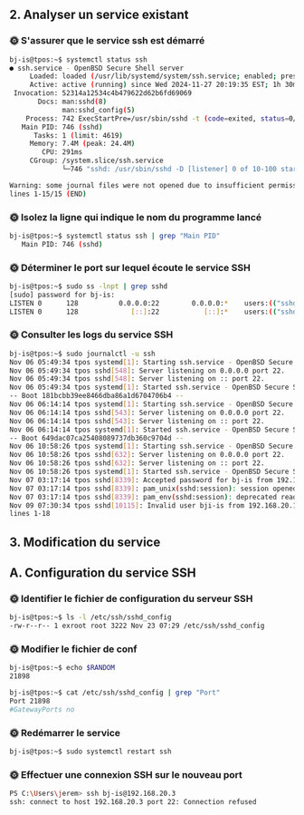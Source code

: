 ## 2. Analyser un service existant
### 🌞 S'assurer que le service ssh est démarré
```bash
bj-is@tpos:~$ systemctl status ssh
● ssh.service - OpenBSD Secure Shell server
     Loaded: loaded (/usr/lib/systemd/system/ssh.service; enabled; preset: >
     Active: active (running) since Wed 2024-11-27 20:19:35 EST; 1h 30min a>
 Invocation: 52314a12534c4b479622d62b6fd69069
       Docs: man:sshd(8)
             man:sshd_config(5)
    Process: 742 ExecStartPre=/usr/sbin/sshd -t (code=exited, status=0/SUCC>
   Main PID: 746 (sshd)
      Tasks: 1 (limit: 4619)
     Memory: 7.4M (peak: 24.4M)
        CPU: 291ms
     CGroup: /system.slice/ssh.service
             └─746 "sshd: /usr/sbin/sshd -D [listener] 0 of 10-100 startups"

Warning: some journal files were not opened due to insufficient permissions.
lines 1-15/15 (END)
```
### 🌞 Isolez la ligne qui indique le nom du programme lancé
```bash
bj-is@tpos:~$ systemctl status ssh | grep "Main PID"
   Main PID: 746 (sshd)
```
### 🌞 Déterminer le port sur lequel écoute le service SSH
```bash
bj-is@tpos:~$ sudo ss -lnpt | grep sshd
[sudo] password for bj-is:
LISTEN 0      128          0.0.0.0:22        0.0.0.0:*    users:(("sshd",pid=746,fd=7))
LISTEN 0      128             [::]:22           [::]:*    users:(("sshd",pid=746,fd=8))
```
### 🌞 Consulter les logs du service SSH
```bash
bj-is@tpos:~$ sudo journalctl -u ssh
Nov 06 05:49:34 tpos systemd[1]: Starting ssh.service - OpenBSD Secure Shel>
Nov 06 05:49:34 tpos sshd[548]: Server listening on 0.0.0.0 port 22.
Nov 06 05:49:34 tpos sshd[548]: Server listening on :: port 22.
Nov 06 05:49:34 tpos systemd[1]: Started ssh.service - OpenBSD Secure Shell>
-- Boot 181bcbb39ee8466dba86a1d6704706b4 --
Nov 06 06:14:14 tpos systemd[1]: Starting ssh.service - OpenBSD Secure Shel>
Nov 06 06:14:14 tpos sshd[543]: Server listening on 0.0.0.0 port 22.
Nov 06 06:14:14 tpos sshd[543]: Server listening on :: port 22.
Nov 06 06:14:14 tpos systemd[1]: Started ssh.service - OpenBSD Secure Shell>
-- Boot 649dac07ca25408089737db360c9704d --
Nov 06 10:58:26 tpos systemd[1]: Starting ssh.service - OpenBSD Secure Shel>
Nov 06 10:58:26 tpos sshd[632]: Server listening on 0.0.0.0 port 22.
Nov 06 10:58:26 tpos sshd[632]: Server listening on :: port 22.
Nov 06 10:58:26 tpos systemd[1]: Started ssh.service - OpenBSD Secure Shell>
Nov 07 03:17:14 tpos sshd[8339]: Accepted password for bj-is from 192.168.2>
Nov 07 03:17:14 tpos sshd[8339]: pam_unix(sshd:session): session opened for>
Nov 07 03:17:14 tpos sshd[8339]: pam_env(sshd:session): deprecated reading >
Nov 09 07:30:34 tpos sshd[10115]: Invalid user bji-is from 192.168.20.1 por>
lines 1-18
```
## 3. Modification du service
## A. Configuration du service SSH
### 🌞 Identifier le fichier de configuration du serveur SSH
```bash
bj-is@tpos:~$ ls -l /etc/ssh/sshd_config
-rw-r--r-- 1 exroot root 3222 Nov 23 07:29 /etc/ssh/sshd_config
```
### 🌞 Modifier le fichier de conf
```bash
bj-is@tpos:~$ echo $RANDOM
21898

bj-is@tpos:~$ cat /etc/ssh/sshd_config | grep "Port"
Port 21898
#GatewayPorts no
```
### 🌞 Redémarrer le service
```bash
bj-is@tpos:~$ sudo systemctl restart ssh
```
### 🌞 Effectuer une connexion SSH sur le nouveau port
```bash
PS C:\Users\jerem> ssh bj-is@192.168.20.3
ssh: connect to host 192.168.20.3 port 22: Connection refused
```
